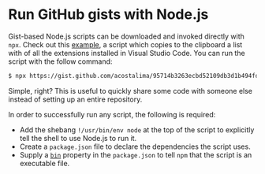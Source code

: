 # Run GitHub gists with Node.js

Gist-based Node.js scripts can be downloaded and invoked directly with `npx`. Check out this [example](https://gist.github.com/acostalima/95714b3263ecbd52109db3d1b494fd13), a script which copies to the clipboard a list with of all the extensions installed in Visual Studio Code. You can run the script with the follow command:

```bash
$ npx https://gist.github.com/acostalima/95714b3263ecbd52109db3d1b494fd13
```

Simple, right? This is useful to quickly share some code with someone else instead of setting up an entire repository. 

In order to successfully run any script, the following is required:

* Add the shebang `!/usr/bin/env node` at the top of the script to explicitly tell the shell to use Node.js to run it.
* Create a `package.json` file to declare the dependencies the script uses.
* Supply a [`bin`](https://docs.npmjs.com/cli/v6/configuring-npm/package-json#bin) property in the `package.json` to tell `npm` that the script is an executable file.



